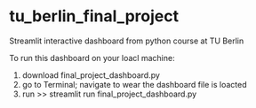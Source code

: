 # tu_berlin_final_project
Streamlit interactive dashboard from python course at TU Berlin

To run this dashboard on your loacl machine:
1. download final_project_dashboard.py
2. go to Terminal; navigate to wear the dashboard file is loacted
3. run >> streamlit run final_project_dashboard.py
